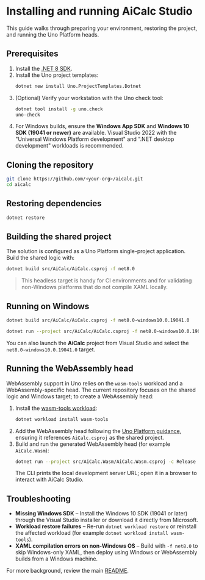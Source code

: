 # Installing and running AiCalc Studio

This guide walks through preparing your environment, restoring the project, and running the Uno Platform heads.

## Prerequisites

1. Install the [.NET 8 SDK](https://dotnet.microsoft.com/en-us/download/dotnet/8.0).
2. Install the Uno project templates:
   ```bash
   dotnet new install Uno.ProjectTemplates.Dotnet
   ```
3. (Optional) Verify your workstation with the Uno check tool:
   ```bash
   dotnet tool install -g uno.check
   uno-check
   ```
4. For Windows builds, ensure the **Windows App SDK** and **Windows 10 SDK (19041 or newer)** are available. Visual Studio 2022 with the "Universal Windows Platform development" and ".NET desktop development" workloads is recommended.

## Cloning the repository

```bash
git clone https://github.com/<your-org>/aicalc.git
cd aicalc
```

## Restoring dependencies

```bash
dotnet restore
```

## Building the shared project

The solution is configured as a Uno Platform single-project application. Build the shared logic with:

```bash
dotnet build src/AiCalc/AiCalc.csproj -f net8.0
```

> This headless target is handy for CI environments and for validating non-Windows platforms that do not compile XAML locally.

## Running on Windows

```bash
dotnet build src/AiCalc/AiCalc.csproj -f net8.0-windows10.0.19041.0

dotnet run --project src/AiCalc/AiCalc.csproj -f net8.0-windows10.0.19041.0
```

You can also launch the **AiCalc** project from Visual Studio and select the `net8.0-windows10.0.19041.0` target.

## Running the WebAssembly head

WebAssembly support in Uno relies on the `wasm-tools` workload and a WebAssembly-specific head. The current repository focuses
on the shared logic and Windows target; to create a WebAssembly head:

1. Install the [wasm-tools workload](https://learn.microsoft.com/aspnet/core/blazor/webassembly-workload):
   ```bash
   dotnet workload install wasm-tools
   ```
2. Add the WebAssembly head following the [Uno Platform guidance](https://platform.uno/docs/articles/uno-platform-singleproject.html#adding-heads),
   ensuring it references `AiCalc.csproj` as the shared project.
3. Build and run the generated WebAssembly head (for example `AiCalc.Wasm`):
   ```bash
   dotnet run --project src/AiCalc.Wasm/AiCalc.Wasm.csproj -c Release
   ```
   The CLI prints the local development server URL; open it in a browser to interact with AiCalc Studio.

## Troubleshooting

- **Missing Windows SDK** – Install the Windows 10 SDK (19041 or later) through the Visual Studio installer or download it directly from Microsoft.
- **Workload restore failures** – Re-run `dotnet workload restore` or reinstall the affected workload (for example `dotnet workload install wasm-tools`).
- **XAML compilation errors on non-Windows OS** – Build with `-f net8.0` to skip Windows-only XAML, then deploy using Windows or WebAssembly builds from a Windows machine.

For more background, review the main [README](README.md).
